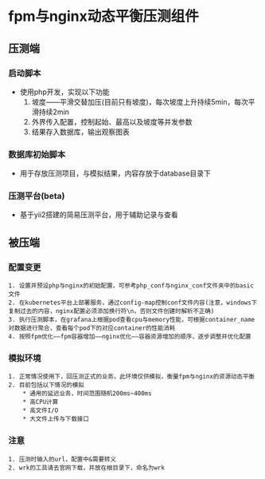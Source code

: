# fpm与nginx动态平衡压测组件
## 压测端
### 启动脚本
* 使用php开发，实现以下功能
    1. 坡度——平滑交替加压(目前只有坡度)，每次坡度上升持续5min，每次平滑持续2min
    2. 外界传入配置，控制起始、最高以及坡度等并发参数
    3. 结果存入数据库，输出观察图表
### 数据库初始脚本
* 用于存放压测项目，与模拟结果，内容存放于database目录下
### 压测平台(beta) 
* 基于yii2搭建的简易压测平台，用于辅助记录与查看

## 被压端
### 配置变更
    1. 设置并预设php与nginx的初始配置，可参考php_conf与nginx_conf文件夹中的basic文件
    2. 在kubernetes平台上部署服务，通过config-map控制conf文件内容(注意，windows下复制过去的内容，nginx配置必须添加换行符\n，否则文件创建时解析不正确)
    3. 执行压测脚本，在grafana上根据pod查看cpu与memory性能，可根据container_name对数据进行聚合，查看每个pod下的对应container的性能消耗
    4. 按照fpm优化——fpm容器增加——nginx优化——容器资源增加的顺序，逐步调整并优化配置
### 模拟环境
    1. 正常情况使用下，回压测正式的业务，此环境仅供模拟，衡量fpm与nginx的资源动态平衡
    2. 目前包括以下情况的模拟
        * 通用的延迟业务，时间范围随机200ms~400ms
        * 高CPU计算
        * 高文件I/O
        * 大文件上传与下载接口

### 注意
    1. 压测时输入的url，配置中&需要转义
    2. wrk的工具请去官网下载，并放在根目录下，命名为wrk
